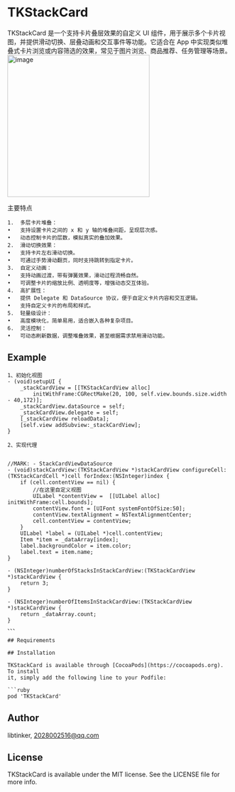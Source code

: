 # TKStackCard
TKStackCard 是一个支持卡片叠层效果的自定义 UI 组件，用于展示多个卡片视图，并提供滑动切换、层叠动画和交互事件等功能。它适合在 App 中实现类似堆叠式卡片浏览或内容筛选的效果，常见于图片浏览、商品推荐、任务管理等场景。
<img width="320" alt="image" src="https://github.com/user-attachments/assets/85885afa-7b4b-41b9-8284-cdc626f6d5bb" />


主要特点
```
1.	多层卡片堆叠：
•	支持设置卡片之间的 x 和 y 轴的堆叠间距，呈现层次感。
•	动态控制卡片的层数，模拟真实的叠加效果。
2.	滑动切换效果：
•	支持卡片左右滑动切换。
•	可通过手势滑动翻页，同时支持跳转到指定卡片。
3.	自定义动画：
•	支持动画过渡，带有弹簧效果，滑动过程流畅自然。
•	可调整卡片的缩放比例、透明度等，增强动态交互体验。
4.	高扩展性：
•	提供 Delegate 和 DataSource 协议，便于自定义卡片内容和交互逻辑。
•	支持自定义卡片的布局和样式。
5.	轻量级设计：
•	高度模块化，简单易用，适合嵌入各种复杂项目。
6.	灵活控制：
•	可动态刷新数据，调整堆叠效果，甚至根据需求禁用滑动功能。
```

## Example


```
1、初始化视图
- (void)setupUI {
    _stackCardView = [[TKStackCardView alloc]
        initWithFrame:CGRectMake(20, 100, self.view.bounds.size.width - 40,172)];
    _stackCardView.dataSource = self;
    _stackCardView.delegate = self;
    [_stackCardView reloadData];
    [self.view addSubview:_stackCardView];
}

2、实现代理


//MARK: - StackCardViewDataSource
- (void)stackCardView:(TKStackCardView *)stackCardView configureCell:(TKStackCardCell *)cell forIndex:(NSInteger)index {
    if (cell.contentView == nil) {
        //在这里自定义视图
        UILabel *contentView =  [[UILabel alloc] initWithFrame:cell.bounds];
        contentView.font = [UIFont systemFontOfSize:50];
        contentView.textAlignment = NSTextAlignmentCenter;
        cell.contentView = contentView;
    }
    UILabel *label = (UILabel *)cell.contentView;
    Item *item = _dataArray[index];
    label.backgroundColor = item.color;
    label.text = item.name;
}

- (NSInteger)numberOfStacksInStackCardView:(TKStackCardView *)stackCardView {
    return 3;
}

- (NSInteger)numberOfItemsInStackCardView:(TKStackCardView *)stackCardView {
    return _dataArray.count;
}
、、、

## Requirements

## Installation

TKStackCard is available through [CocoaPods](https://cocoapods.org). To install
it, simply add the following line to your Podfile:

```ruby
pod 'TKStackCard'
```

## Author

libtinker, 2028002516@qq.com

## License

TKStackCard is available under the MIT license. See the LICENSE file for more info.

